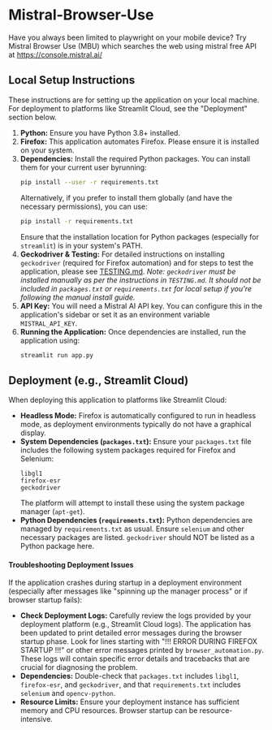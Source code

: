 # Mistral-Browser-Use
Have you always been limited to playwright on your mobile device? Try Mistral Browser Use (MBU) which searches the web using mistral free API at https://console.mistral.ai/

## Local Setup Instructions

These instructions are for setting up the application on your local machine. For deployment to platforms like Streamlit Cloud, see the "Deployment" section below.

1.  **Python:** Ensure you have Python 3.8+ installed.
2.  **Firefox:** This application automates Firefox. Please ensure it is installed on your system.
3.  **Dependencies:** Install the required Python packages. You can install them for your current user byrunning:
    ```bash
    pip install --user -r requirements.txt
    ```
    Alternatively, if you prefer to install them globally (and have the necessary permissions), you can use:
    ```bash
    pip install -r requirements.txt
    ```
    Ensure that the installation location for Python packages (especially for `streamlit`) is in your system's PATH.
4.  **Geckodriver & Testing:** For detailed instructions on installing `geckodriver` (required for Firefox automation) and for steps to test the application, please see [TESTING.md](TESTING.md).
    *Note: `geckodriver` must be installed manually as per the instructions in `TESTING.md`. It should not be included in `packages.txt` or `requirements.txt` for local setup if you're following the manual install guide.*
5.  **API Key:** You will need a Mistral AI API key. You can configure this in the application's sidebar or set it as an environment variable `MISTRAL_API_KEY`.
6.  **Running the Application:** Once dependencies are installed, run the application using:
    ```bash
    streamlit run app.py
    ```

## Deployment (e.g., Streamlit Cloud)

When deploying this application to platforms like Streamlit Cloud:

*   **Headless Mode:** Firefox is automatically configured to run in headless mode, as deployment environments typically do not have a graphical display.
*   **System Dependencies (`packages.txt`):** Ensure your `packages.txt` file includes the following system packages required for Firefox and Selenium:
    ```
    libgl1
    firefox-esr
    geckodriver
    ```
    The platform will attempt to install these using the system package manager (`apt-get`).
*   **Python Dependencies (`requirements.txt`):** Python dependencies are managed by `requirements.txt` as usual. Ensure `selenium` and other necessary packages are listed. `geckodriver` should NOT be listed as a Python package here.

#### Troubleshooting Deployment Issues

If the application crashes during startup in a deployment environment (especially after messages like "spinning up the manager process" or if browser startup fails):

*   **Check Deployment Logs:** Carefully review the logs provided by your deployment platform (e.g., Streamlit Cloud logs). The application has been updated to print detailed error messages during the browser startup phase. Look for lines starting with "!!! ERROR DURING FIREFOX STARTUP !!!" or other error messages printed by `browser_automation.py`. These logs will contain specific error details and tracebacks that are crucial for diagnosing the problem.
*   **Dependencies:** Double-check that `packages.txt` includes `libgl1`, `firefox-esr`, and `geckodriver`, and that `requirements.txt` includes `selenium` and `opencv-python`.
*   **Resource Limits:** Ensure your deployment instance has sufficient memory and CPU resources. Browser startup can be resource-intensive.
